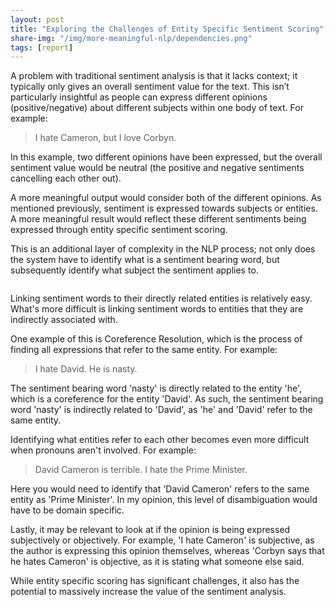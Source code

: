 ```yaml
---
layout: post
title: "Exploring the Challenges of Entity Specific Sentiment Scoring"
share-img: "/img/more-meaningful-nlp/dependencies.png"
tags: [report]
---
```


A problem with traditional sentiment analysis is that it lacks context; it typically only gives an overall sentiment value for the text. This isn’t particularly insightful as people can express different opinions (positive/negative) about different subjects within one body of text. For example:

> I hate Cameron, but I love Corbyn.

In this example, two different opinions have been expressed, but the overall sentiment value would be neutral (the positive and negative sentiments cancelling each other out).

A more meaningful output would consider both of the different opinions. As mentioned previously, sentiment is expressed towards subjects or entities. A more meaningful result would reflect these different sentiments being expressed through entity specific sentiment scoring.

This is an additional layer of complexity in the NLP process; not only does the system have to identify what is a sentiment bearing word, but subsequently identify what subject the sentiment applies to.

<img data-normal="/img/more-meaningful-nlp/dependencies.png" class="img-responsive center-block">

Linking sentiment words to their directly related entities is relatively easy. What's more difficult is linking sentiment words to entities that they are indirectly associated with.

One example of this is Coreference Resolution, which is the process of finding all expressions that refer to the same entity. For example:

> I hate David. He is nasty.

The sentiment bearing word 'nasty' is directly related to the entity 'he', which is a coreference for the entity 'David'. As such, the sentiment bearing word 'nasty' is indirectly related to 'David', as 'he' and 'David' refer to the same entity.

Identifying what entities refer to each other becomes even more difficult when pronouns aren't involved. For example:

> David Cameron is terrible. I hate the Prime Minister.

Here you would need to identify that 'David Cameron' refers to the same entity as 'Prime Minister'. In my opinion, this level of disambiguation would have to be domain specific.

Lastly, it may be relevant to look at if the opinion is being expressed subjectively or objectively. For example, 'I hate Cameron' is subjective, as the author is expressing this opinion themselves, whereas 'Corbyn says that he hates Cameron' is objective, as it is stating what someone else said.

While entity specific scoring has significant challenges, it also has the potential to massively increase the value of the sentiment analysis.
